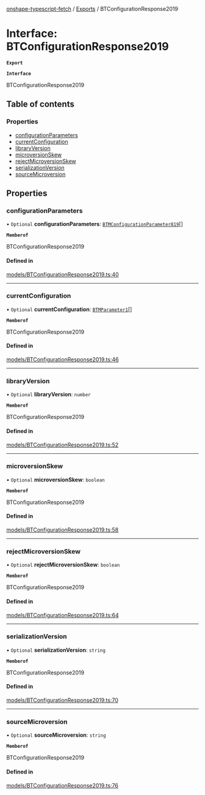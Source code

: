 [onshape-typescript-fetch](../README.md) / [Exports](../modules.md) / BTConfigurationResponse2019

# Interface: BTConfigurationResponse2019

**`Export`**

**`Interface`**

BTConfigurationResponse2019

## Table of contents

### Properties

- [configurationParameters](BTConfigurationResponse2019.md#configurationparameters)
- [currentConfiguration](BTConfigurationResponse2019.md#currentconfiguration)
- [libraryVersion](BTConfigurationResponse2019.md#libraryversion)
- [microversionSkew](BTConfigurationResponse2019.md#microversionskew)
- [rejectMicroversionSkew](BTConfigurationResponse2019.md#rejectmicroversionskew)
- [serializationVersion](BTConfigurationResponse2019.md#serializationversion)
- [sourceMicroversion](BTConfigurationResponse2019.md#sourcemicroversion)

## Properties

### configurationParameters

• `Optional` **configurationParameters**: [`BTMConfigurationParameter819`](BTMConfigurationParameter819.md)[]

**`Memberof`**

BTConfigurationResponse2019

#### Defined in

[models/BTConfigurationResponse2019.ts:40](https://github.com/toebes/onshape-typescript-fetch/blob/3e11ae1/models/BTConfigurationResponse2019.ts#L40)

___

### currentConfiguration

• `Optional` **currentConfiguration**: [`BTMParameter1`](BTMParameter1.md)[]

**`Memberof`**

BTConfigurationResponse2019

#### Defined in

[models/BTConfigurationResponse2019.ts:46](https://github.com/toebes/onshape-typescript-fetch/blob/3e11ae1/models/BTConfigurationResponse2019.ts#L46)

___

### libraryVersion

• `Optional` **libraryVersion**: `number`

**`Memberof`**

BTConfigurationResponse2019

#### Defined in

[models/BTConfigurationResponse2019.ts:52](https://github.com/toebes/onshape-typescript-fetch/blob/3e11ae1/models/BTConfigurationResponse2019.ts#L52)

___

### microversionSkew

• `Optional` **microversionSkew**: `boolean`

**`Memberof`**

BTConfigurationResponse2019

#### Defined in

[models/BTConfigurationResponse2019.ts:58](https://github.com/toebes/onshape-typescript-fetch/blob/3e11ae1/models/BTConfigurationResponse2019.ts#L58)

___

### rejectMicroversionSkew

• `Optional` **rejectMicroversionSkew**: `boolean`

**`Memberof`**

BTConfigurationResponse2019

#### Defined in

[models/BTConfigurationResponse2019.ts:64](https://github.com/toebes/onshape-typescript-fetch/blob/3e11ae1/models/BTConfigurationResponse2019.ts#L64)

___

### serializationVersion

• `Optional` **serializationVersion**: `string`

**`Memberof`**

BTConfigurationResponse2019

#### Defined in

[models/BTConfigurationResponse2019.ts:70](https://github.com/toebes/onshape-typescript-fetch/blob/3e11ae1/models/BTConfigurationResponse2019.ts#L70)

___

### sourceMicroversion

• `Optional` **sourceMicroversion**: `string`

**`Memberof`**

BTConfigurationResponse2019

#### Defined in

[models/BTConfigurationResponse2019.ts:76](https://github.com/toebes/onshape-typescript-fetch/blob/3e11ae1/models/BTConfigurationResponse2019.ts#L76)
